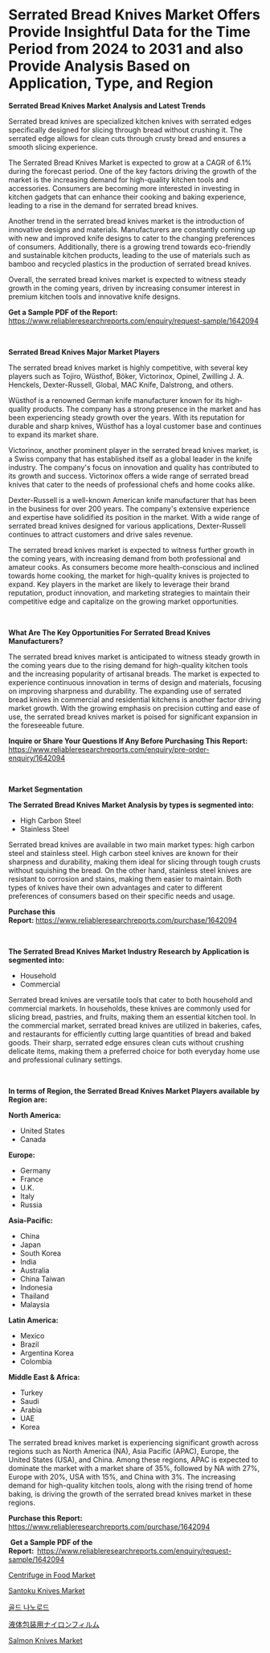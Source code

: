 <p><h1>Serrated Bread Knives Market Offers Provide Insightful Data for the Time Period from 2024 to 2031 and also Provide Analysis Based on Application, Type, and Region</h1></p><p><strong>Serrated Bread Knives Market Analysis and Latest Trends</strong></p>
<p><p>Serrated bread knives are specialized kitchen knives with serrated edges specifically designed for slicing through bread without crushing it. The serrated edge allows for clean cuts through crusty bread and ensures a smooth slicing experience.</p><p>The Serrated Bread Knives Market is expected to grow at a CAGR of 6.1% during the forecast period. One of the key factors driving the growth of the market is the increasing demand for high-quality kitchen tools and accessories. Consumers are becoming more interested in investing in kitchen gadgets that can enhance their cooking and baking experience, leading to a rise in the demand for serrated bread knives.</p><p>Another trend in the serrated bread knives market is the introduction of innovative designs and materials. Manufacturers are constantly coming up with new and improved knife designs to cater to the changing preferences of consumers. Additionally, there is a growing trend towards eco-friendly and sustainable kitchen products, leading to the use of materials such as bamboo and recycled plastics in the production of serrated bread knives.</p><p>Overall, the serrated bread knives market is expected to witness steady growth in the coming years, driven by increasing consumer interest in premium kitchen tools and innovative knife designs.</p></p>
<p><strong>Get a Sample PDF of the Report:&nbsp;</strong> <a href="https://www.reliableresearchreports.com/enquiry/request-sample/1642094">https://www.reliableresearchreports.com/enquiry/request-sample/1642094</a></p>
<p>&nbsp;</p>
<p><strong>Serrated Bread Knives Major Market Players</strong></p>
<p><p>The serrated bread knives market is highly competitive, with several key players such as Tojiro, Wüsthof, Böker, Victorinox, Opinel, Zwilling J. A. Henckels, Dexter-Russell, Global, MAC Knife, Dalstrong, and others. </p><p>Wüsthof is a renowned German knife manufacturer known for its high-quality products. The company has a strong presence in the market and has been experiencing steady growth over the years. With its reputation for durable and sharp knives, Wüsthof has a loyal customer base and continues to expand its market share.</p><p>Victorinox, another prominent player in the serrated bread knives market, is a Swiss company that has established itself as a global leader in the knife industry. The company's focus on innovation and quality has contributed to its growth and success. Victorinox offers a wide range of serrated bread knives that cater to the needs of professional chefs and home cooks alike.</p><p>Dexter-Russell is a well-known American knife manufacturer that has been in the business for over 200 years. The company's extensive experience and expertise have solidified its position in the market. With a wide range of serrated bread knives designed for various applications, Dexter-Russell continues to attract customers and drive sales revenue.</p><p>The serrated bread knives market is expected to witness further growth in the coming years, with increasing demand from both professional and amateur cooks. As consumers become more health-conscious and inclined towards home cooking, the market for high-quality knives is projected to expand. Key players in the market are likely to leverage their brand reputation, product innovation, and marketing strategies to maintain their competitive edge and capitalize on the growing market opportunities.</p></p>
<p>&nbsp;</p>
<p><strong>What Are The Key Opportunities For Serrated Bread Knives Manufacturers?</strong></p>
<p><p>The serrated bread knives market is anticipated to witness steady growth in the coming years due to the rising demand for high-quality kitchen tools and the increasing popularity of artisanal breads. The market is expected to experience continuous innovation in terms of design and materials, focusing on improving sharpness and durability. The expanding use of serrated bread knives in commercial and residential kitchens is another factor driving market growth. With the growing emphasis on precision cutting and ease of use, the serrated bread knives market is poised for significant expansion in the foreseeable future.</p></p>
<p><strong>Inquire or Share Your Questions If Any Before Purchasing This Report:</strong> <a href="https://www.reliableresearchreports.com/enquiry/pre-order-enquiry/1642094">https://www.reliableresearchreports.com/enquiry/pre-order-enquiry/1642094</a></p>
<p>&nbsp;</p>
<p><strong>Market Segmentation</strong></p>
<p><strong>The Serrated Bread Knives Market Analysis by types is segmented into:</strong></p>
<p><ul><li>High Carbon Steel</li><li>Stainless Steel</li></ul></p>
<p><p>Serrated bread knives are available in two main market types: high carbon steel and stainless steel. High carbon steel knives are known for their sharpness and durability, making them ideal for slicing through tough crusts without squishing the bread. On the other hand, stainless steel knives are resistant to corrosion and stains, making them easier to maintain. Both types of knives have their own advantages and cater to different preferences of consumers based on their specific needs and usage.</p></p>
<p><strong>Purchase this Report:&nbsp;</strong><a href="https://www.reliableresearchreports.com/purchase/1642094">https://www.reliableresearchreports.com/purchase/1642094</a></p>
<p>&nbsp;</p>
<p><strong>The Serrated Bread Knives Market Industry Research by Application is segmented into:</strong></p>
<p><ul><li>Household</li><li>Commercial</li></ul></p>
<p><p>Serrated bread knives are versatile tools that cater to both household and commercial markets. In households, these knives are commonly used for slicing bread, pastries, and fruits, making them an essential kitchen tool. In the commercial market, serrated bread knives are utilized in bakeries, cafes, and restaurants for efficiently cutting large quantities of bread and baked goods. Their sharp, serrated edge ensures clean cuts without crushing delicate items, making them a preferred choice for both everyday home use and professional culinary settings.</p></p>
<p>&nbsp;</p>
<p><strong>In terms of Region, the Serrated Bread Knives Market Players available by Region are:</strong></p>
<p>
    <p> <strong> North America: </strong>
        <ul>
            <li>United States</li>
            <li>Canada</li>
        </ul>
        </p> 
    <p> <strong> Europe: </strong>
        <ul>
            <li>Germany</li>
            <li>France</li>
            <li>U.K.</li>
            <li>Italy</li>
            <li>Russia</li>
        </ul>
        </p> 
    <p> <strong> Asia-Pacific: </strong>
        <ul>
            <li>China</li>
            <li>Japan</li>
            <li>South Korea</li>
            <li>India</li>
            <li>Australia</li>
            <li>China Taiwan</li>
            <li>Indonesia</li>
            <li>Thailand</li>
            <li>Malaysia</li>
        </ul>
        </p> 
    <p> <strong> Latin America: </strong>
        <ul>
            <li>Mexico</li>
            <li>Brazil</li>
            <li>Argentina Korea</li>
            <li>Colombia</li>
        </ul>
        </p> 
    <p> <strong> Middle East & Africa: </strong>
        <ul>
            <li>Turkey</li>
            <li>Saudi</li>
            <li>Arabia</li>
            <li>UAE</li>
            <li>Korea</li>
        </ul>
    </p>
    </p>
<p><p>The serrated bread knives market is experiencing significant growth across regions such as North America (NA), Asia Pacific (APAC), Europe, the United States (USA), and China. Among these regions, APAC is expected to dominate the market with a market share of 35%, followed by NA with 27%, Europe with 20%, USA with 15%, and China with 3%. The increasing demand for high-quality kitchen tools, along with the rising trend of home baking, is driving the growth of the serrated bread knives market in these regions.</p></p>
<p><strong>Purchase this Report: </strong><a href="https://www.reliableresearchreports.com/purchase/1642094">https://www.reliableresearchreports.com/purchase/1642094</a></p>
<p>&nbsp;<strong>Get a Sample PDF of the Report:&nbsp;&nbsp;</strong><a href="https://www.reliableresearchreports.com/enquiry/request-sample/1642094">https://www.reliableresearchreports.com/enquiry/request-sample/1642094</a></p>
<p><strong></strong></p>
<p><p><a href="https://issuu.com/reportprime-2/docs/centrifuge-in-food-market-size-2030.pptx">Centrifuge in Food Market</a></p><p><a href="https://github.com/okotobwrhuteie/Market-Research-Report-List-1/blob/main/santoku-knives-market.md">Santoku Knives Market</a></p><p><a href="https://github.com/lkwggful07722/Market-Research-Report-List-1/blob/main/62871455593.md">골드 나노로드</a></p><p><a href="https://github.com/mathieurico66/Market-Research-Report-List-1/blob/main/87115996195.md">液体包装用ナイロンフィルム</a></p><p><a href="https://github.com/myacatherineblakecaczo9vcsw/Market-Research-Report-List-1/blob/main/salmon-knives-market.md">Salmon Knives Market</a></p></p>